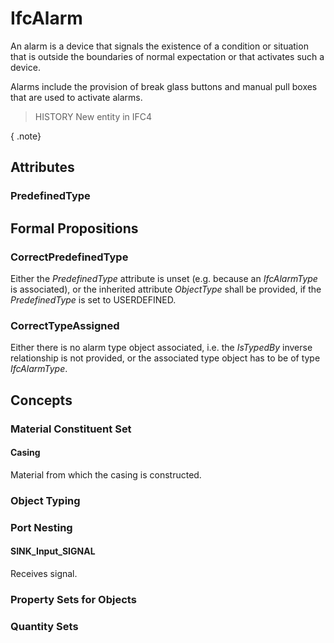 # IfcAlarm

An alarm is a device that signals the existence of a condition or situation that is outside the boundaries of normal expectation or that activates such a device.

Alarms include the provision of break glass buttons and manual pull boxes that are used to activate alarms.

> HISTORY  New entity in IFC4

{ .note}
>

## Attributes

### PredefinedType


## Formal Propositions

### CorrectPredefinedType
Either the _PredefinedType_ attribute is unset (e.g. because an _IfcAlarmType_ is associated), or the inherited attribute _ObjectType_ shall be provided, if the _PredefinedType_ is set to USERDEFINED.

### CorrectTypeAssigned
Either there is no alarm type object associated, i.e. the _IsTypedBy_ inverse relationship is not provided, or the associated type object has to be of type _IfcAlarmType_.

## Concepts

### Material Constituent Set



#### Casing

Material from which the casing is constructed.

### Object Typing



### Port Nesting



#### SINK_Input_SIGNAL

Receives signal.

### Property Sets for Objects



### Quantity Sets



